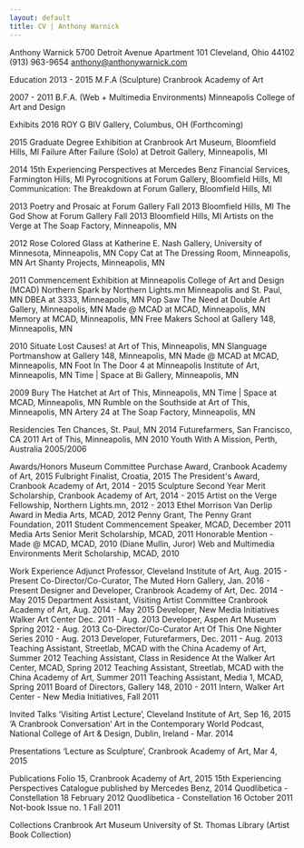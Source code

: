 ```yaml
---
layout: default
title: CV | Anthony Warnick
---
```

Anthony Warnick
5700 Detroit Avenue Apartment 101 
Cleveland, Ohio 44102
(913) 963-9654 
anthony@anthonywarnick.com

Education2013 - 2015
M.F.A (Sculpture) Cranbrook Academy of Art
2007 - 2011
B.F.A. (Web + Multimedia Environments) Minneapolis College of Art and Design
Exhibits
2016
ROY G BIV Gallery, Columbus, OH (Forthcoming)
2015
Graduate Degree Exhibition at Cranbrook Art Museum, Bloomfield Hills, MI
Failure After Failure (Solo) at Detroit Gallery, Minneapolis, MI2014
15th Experiencing Perspectives at Mercedes Benz Financial Services, Farmington Hills, MIPyrocognitions at Forum Gallery, Bloomfield Hills, MICommunication: The Breakdown at Forum Gallery, Bloomfield Hills, MI2013Poetry and Prosaic at Forum Gallery Fall 2013 Bloomfield Hills, MI
The God Show at Forum Gallery Fall 2013 Bloomfield Hills, MIArtists on the Verge at The Soap Factory, Minneapolis, MN2012Rose Colored Glass at Katherine E. Nash Gallery, University of Minnesota, Minneapolis, MN
Copy Cat at The Dressing Room, Minneapolis, MNArt Shanty Projects, Minneapolis, MN2011Commencement Exhibition at Minneapolis College of Art and Design (MCAD)
Northern Spark by Northern Lights.mn Minneapolis and St. Paul, MNDBEA at 3333, Minneapolis, MNPop Saw The Need at Double Art Gallery, Minneapolis, MNMade @ MCAD at MCAD, Minneapolis, MNMemory at MCAD, Minneapolis, MNFree Makers School at Gallery 148, Minneapolis, MN2010Situate Lost Causes! at Art of This, Minneapolis, MNSlanguage Portmanshow at Gallery 148, Minneapolis, MNMade @ MCAD at MCAD, Minneapolis, MNFoot In The Door 4 at Minneapolis Institute of Art, Minneapolis, MNTime | Space at Bi Gallery, Minneapolis, MN2009Bury The Hatchet at Art of This, Minneapolis, MNTime | Space at MCAD, Minneapolis, MNRumble on the Southside at Art of This, Minneapolis, MNArtery 24 at The Soap Factory, Minneapolis, MNResidenciesTen Chances, St. Paul, MN 2014Futurefarmers, San Francisco, CA 2011Art of This, Minneapolis, MN 2010Youth With A Mission, Perth, Australia 2005/2006


Awards/Honors
Museum Committee Purchase Award, Cranbook Academy of Art, 2015
Fulbright Finalist, Croatia, 2015
The President's Award, Cranbook Academy of Art, 2014 - 2015Sculpture Second Year Merit Scholarship, Cranbook Academy of Art, 2014 - 2015Artist on the Verge Fellowship, Northern Lights.mn, 2012 - 2013Ethel Morrison Van Derlip Award in Media Arts, MCAD, 2012Penny Grant, The Penny Grant Foundation, 2011Student Commencement Speaker, MCAD, December 2011Media Arts Senior Merit Scholarship, MCAD, 2011Honorable Mention - Made @ MCAD, MCAD, 2010 (Diane Mullin, Juror)Web and Multimedia Environments Merit Scholarship, MCAD, 2010Work Experience
Adjunct Professor, Cleveland Institute of Art, Aug. 2015 - Present 
Co-Director/Co-Curator, The Muted Horn Gallery, Jan. 2016 - Present
Designer and Developer, Cranbrook Academy of Art, Dec. 2014 - May 2015
Department Assistant, Visiting Artist Committee Cranbrook Academy of Art, Aug. 2014 - May 2015Developer, New Media Initiatives Walker Art Center Dec. 2011 - Aug. 2013Developer, Aspen Art Museum Spring 2012 - Aug. 2013Co-Director/Co-Curator Art Of This One Nighter Series 2010 - Aug. 2013
Developer, Futurefarmers, Dec. 2011 - Aug. 2013Teaching Assistant, Streetlab, MCAD with the China Academy of Art, Summer 2012
Teaching Assistant, Class in Residence At the Walker Art Center, MCAD, Spring 2012
Teaching Assistant, Streetlab, MCAD with the China Academy of Art, Summer 2011
Teaching Assistant, Media 1, MCAD, Spring 2011Board of Directors, Gallery 148, 2010 - 2011Intern, Walker Art Center - New Media Initiatives, Fall 2011


Invited Talks
‘Visiting Artist Lecture’, Cleveland Institute of Art, Sep 16, 2015
‘A Cranbrook Conversation’ Art in the Contemporary World Podcast, National College of Art & Design, Dublin, Ireland - Mar. 2014


Presentations
‘Lecture as Sculpture’, Cranbrook Academy of Art, Mar 4, 2015


Publications
Folio 15, Cranbrook Academy of Art, 2015
15th Experiencing Perspectives Catalogue published by Mercedes Benz, 2014Quodlibetica - Constellation 18 February 2012
Quodlibetica - Constellation 16 October 2011
Not-book Issue no. 1 Fall 2011


Collections
Cranbrook Art Museum
University of St. Thomas Library (Artist Book Collection)




